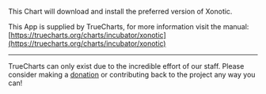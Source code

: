 This Chart will download and install the preferred version of Xonotic.

This App is supplied by TrueCharts, for more information visit the manual: [https://truecharts.org/charts/incubator/xonotic](https://truecharts.org/charts/incubator/xonotic)

---

TrueCharts can only exist due to the incredible effort of our staff.
Please consider making a [donation](https://truecharts.org/sponsor) or contributing back to the project any way you can!
